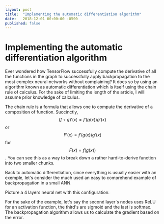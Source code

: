 ```yaml
---
layout: post
title:  "Implementing the automatic differentiation algorithm"
date:   2018-12-01 00:00:00 -0500
published: false
---
```


# Implementing the automatic differentiation algorithm

Ever wondered how TensorFlow successfully compute the derivative of all the functions in the graph to successfully apply backpropagation to the most complex neural networks without complaining? It does so by using an algorithm known as automatic differentiation which is itself using the chain rule of calculus. For the sake of limiting the length of the article, I will assume prior knowledge of calculus.

The chain rule is a formula that allows one to compute the derivative of a composition of function. Succinctly, $$(f \circ g)'(x) = f'(g(x))g'(x)$$ or $$F'(x) =  f'(g(x))g'(x)$$ for $$F(x) = f(g(x))$$. You can see this as a way to break down a rather hard-to-derive function into two smaller chunks.

Back to automatic differentiation, since everything is usually easier with an exemple, let's consider the much used an easy to comprehend example of backpropagation in a small ANN.

Picture a 4 layers neural net with this configuration:

For the sake of the example, let's say the second layer's nodes uses ReLU for an activation function, the third's are sigmoid and the last is softmax. The backpropagation algorithm allows us to calculate the gradient based on the error.

